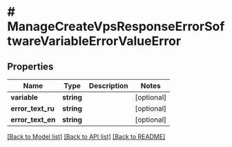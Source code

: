 # # ManageCreateVpsResponseErrorSoftwareVariableErrorValueError

## Properties

Name | Type | Description | Notes
------------ | ------------- | ------------- | -------------
**variable** | **string** |  | [optional]
**error_text_ru** | **string** |  | [optional]
**error_text_en** | **string** |  | [optional]

[[Back to Model list]](../../README.md#models) [[Back to API list]](../../README.md#endpoints) [[Back to README]](../../README.md)
